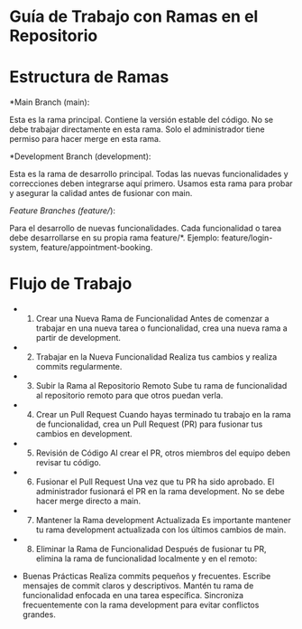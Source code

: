 # Guía de Trabajo con Ramas en el Repositorio

# Estructura de Ramas

*Main Branch (main):

Esta es la rama principal. Contiene la versión estable del código.
No se debe trabajar directamente en esta rama.
Solo el administrador tiene permiso para hacer merge en esta rama.

*Development Branch (development):

Esta es la rama de desarrollo principal. Todas las nuevas funcionalidades y correcciones deben integrarse aquí primero.
Usamos esta rama para probar y asegurar la calidad antes de fusionar con main.

*Feature Branches (feature/*):

Para el desarrollo de nuevas funcionalidades.
Cada funcionalidad o tarea debe desarrollarse en su propia rama feature/*.
Ejemplo: feature/login-system, feature/appointment-booking.


# Flujo de Trabajo

* 1. Crear una Nueva Rama de Funcionalidad
Antes de comenzar a trabajar en una nueva tarea o funcionalidad, crea una nueva rama a partir de development.

* 2. Trabajar en la Nueva Funcionalidad
Realiza tus cambios y realiza commits regularmente.

* 3. Subir la Rama al Repositorio Remoto
Sube tu rama de funcionalidad al repositorio remoto para que otros puedan verla.

* 4. Crear un Pull Request
Cuando hayas terminado tu trabajo en la rama de funcionalidad, crea un Pull Request (PR) para fusionar tus cambios en development.

* 5. Revisión de Código
Al crear el PR, otros miembros del equipo deben revisar tu código.

* 6. Fusionar el Pull Request
Una vez que tu PR ha sido aprobado. El administrador fusionará el PR en la rama development. No se debe hacer merge directo a main.

* 7. Mantener la Rama development Actualizada
Es importante mantener tu rama development actualizada con los últimos cambios de main.

* 8. Eliminar la Rama de Funcionalidad
Después de fusionar tu PR, elimina la rama de funcionalidad localmente y en el remoto:

* Buenas Prácticas
Realiza commits pequeños y frecuentes.
Escribe mensajes de commit claros y descriptivos.
Mantén tu rama de funcionalidad enfocada en una tarea específica.
Sincroniza frecuentemente con la rama development para evitar conflictos grandes.

